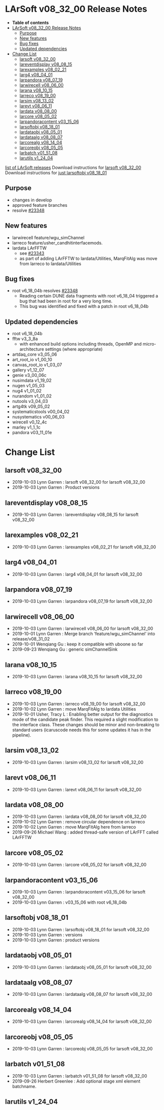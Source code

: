 LArSoft v08\_32\_00 Release Notes
======================================================================

-   **Table of contents**
-   [LArSoft v08\_32\_00 Release Notes](#LArSoft-v08_32_00-Release-Notes)
    -   [Purpose](#Purpose)
    -   [New features](#New-features)
    -   [Bug fixes](#Bug-fixes)
    -   [Updated dependencies](#Updated-dependencies)
-   [Change List](#Change-List)
    -   [larsoft v08\_32\_00](#larsoft-v08_32_00)
    -   [lareventdisplay v08\_08\_15](#lareventdisplay-v08_08_15)
    -   [larexamples v08\_02\_21](#larexamples-v08_02_21)
    -   [larg4 v08\_04\_01](#larg4-v08_04_01)
    -   [larpandora v08\_07\_19](#larpandora-v08_07_19)
    -   [larwirecell v08\_06\_00](#larwirecell-v08_06_00)
    -   [larana v08\_10\_15](#larana-v08_10_15)
    -   [larreco v08\_19\_00](#larreco-v08_19_00)
    -   [larsim v08\_13\_02](#larsim-v08_13_02)
    -   [larevt v08\_06\_11](#larevt-v08_06_11)
    -   [lardata v08\_08\_00](#lardata-v08_08_00)
    -   [larcore v08\_05\_02](#larcore-v08_05_02)
    -   [larpandoracontent v03\_15\_06](#larpandoracontent-v03_15_06)
    -   [larsoftobj v08\_18\_01](#larsoftobj-v08_18_01)
    -   [lardataobj v08\_05\_01](#lardataobj-v08_05_01)
    -   [lardataalg v08\_08\_07](#lardataalg-v08_08_07)
    -   [larcorealg v08\_14\_04](#larcorealg-v08_14_04)
    -   [larcoreobj v08\_05\_05](#larcoreobj-v08_05_05)
    -   [larbatch v01\_51\_08](#larbatch-v01_51_08)
    -   [larutils v1\_24\_04](#larutils-v1_24_04)

[list of LArSoft releases](LArSoft_release_list)
Download instructions for [larsoft v08\_32\_00](http://scisoft.fnal.gov/scisoft/bundles/larsoft/v08_32_00/larsoft-v08_32_00.html)
Download instructions for [just larsoftobj v08\_18\_01](http://scisoft.fnal.gov/scisoft/bundles/larsoftobj/v08_18_01/larsoftobj-v08_18_01.html)

Purpose
--------------------

-   changes in develop
-   approved feature branches
-   resolve [\#23348](/redmine/issues/23348 "Bug: Memory leaks while reading artdaq Fragments from data files (Closed)")

New features
------------------------------

-   larwirecell feature/wgu\_simChannel
-   larreco feature/usher\_candhitinterfacemods.
-   lardata LArFFTW
    -   see [\#23343](/redmine/issues/23343 "Feature: thread-safe replacement for LArFFT (Closed)")
    -   as part of adding LArFFTW to lardata/Utilities, MarqFitAlg was move from larreco to lardata/Utilities

Bug fixes
------------------------

-   root v6\_18\_04b resolves [\#23348](/redmine/issues/23348 "Bug: Memory leaks while reading artdaq Fragments from data files (Closed)")
    -   Reading certain DUNE data fragments with root v6\_18\_04 triggered a bug that had been in root for a very long time.
    -   This bug was identified and fixed with a patch in root v6\_18\_04b

Updated dependencies
----------------------------------------------

-   root v6\_18\_04b
-   fftw v3\_3\_8a
    -   with enhanced build options including threads, OpenMP and micro-architecture settings (where appropriate)
-   artdaq\_core v3\_05\_06
-   art\_root\_io v1\_00\_10
-   canvas\_root\_io v1\_03\_07
-   gallery v1\_12\_07
-   genie v3\_00\_06c
-   nusimdata v1\_19\_02
-   nugen v1\_05\_03
-   nug4 v1\_01\_02
-   nurandom v1\_01\_02
-   nutools v3\_04\_03
-   artg4tk v09\_05\_02
-   systematicstools v00\_04\_02
-   nusystematics v00\_06\_03
-   wirecell v0\_12\_4c
-   marley v1\_1\_1c
-   pandora v03\_11\_01e

Change List
============================

larsoft v08\_32\_00
------------------------------------------

-   2019-10-03 Lynn Garren : larsoft v08\_32\_00 for larsoft v08\_32\_00
-   2019-10-03 Lynn Garren : Product versions

lareventdisplay v08\_08\_15
----------------------------------------------------------

-   2019-10-03 Lynn Garren : lareventdisplay v08\_08\_15 for larsoft v08\_32\_00

larexamples v08\_02\_21
--------------------------------------------------

-   2019-10-03 Lynn Garren : larexamples v08\_02\_21 for larsoft v08\_32\_00

larg4 v08\_04\_01
--------------------------------------

-   2019-10-03 Lynn Garren : larg4 v08\_04\_01 for larsoft v08\_32\_00

larpandora v08\_07\_19
------------------------------------------------

-   2019-10-03 Lynn Garren : larpandora v08\_07\_19 for larsoft v08\_32\_00

larwirecell v08\_06\_00
--------------------------------------------------

-   2019-10-03 Lynn Garren : larwirecell v08\_06\_00 for larsoft v08\_32\_00
-   2019-10-01 Lynn Garren : Merge branch ‘feature/wgu\_simChannel’ into release/v08\_31\_02
-   2019-10-01 Wenqiang Gu : keep it compatible with uboone so far
-   2019-09-23 Wenqiang Gu : generic simChannelSink

larana v08\_10\_15
----------------------------------------

-   2019-10-03 Lynn Garren : larana v08\_10\_15 for larsoft v08\_32\_00

larreco v08\_19\_00
------------------------------------------

-   2019-10-03 Lynn Garren : larreco v08\_19\_00 for larsoft v08\_32\_00
-   2019-10-02 Lynn Garren : move MarqFitAlg to lardata Utilities
-   2019-10-01 Usher, Tracy L : Enabling better output for the diagnostics mode of the candidate peak finder. This required a slight modification to the interface class. These changes should be minor and non-breaking to standard users (icaruscode needs this for some updates it has in the pipeline).

larsim v08\_13\_02
----------------------------------------

-   2019-10-03 Lynn Garren : larsim v08\_13\_02 for larsoft v08\_32\_00

larevt v08\_06\_11
----------------------------------------

-   2019-10-03 Lynn Garren : larevt v08\_06\_11 for larsoft v08\_32\_00

lardata v08\_08\_00
------------------------------------------

-   2019-10-03 Lynn Garren : lardata v08\_08\_00 for larsoft v08\_32\_00
-   2019-10-02 Lynn Garren : remove circular dependence on larreco
-   2019-10-02 Lynn Garren : move MarqFitAlg here from larreco
-   2019-09-26 Michael Wang : added thread-safe version of LArFFT called LArFFTW

larcore v08\_05\_02
------------------------------------------

-   2019-10-03 Lynn Garren : larcore v08\_05\_02 for larsoft v08\_32\_00

larpandoracontent v03\_15\_06
--------------------------------------------------------------

-   2019-10-03 Lynn Garren : larpandoracontent v03\_15\_06 for larsoft v08\_32\_00
-   2019-10-03 Lynn Garren : v03\_15\_06 with root v6\_18\_04b

larsoftobj v08\_18\_01
------------------------------------------------

-   2019-10-03 Lynn Garren : larsoftobj v08\_18\_01 for larsoft v08\_32\_00
-   2019-10-03 Lynn Garren : versions
-   2019-10-03 Lynn Garren : product versions

lardataobj v08\_05\_01
------------------------------------------------

-   2019-10-03 Lynn Garren : lardataobj v08\_05\_01 for larsoft v08\_32\_00

lardataalg v08\_08\_07
------------------------------------------------

-   2019-10-03 Lynn Garren : lardataalg v08\_08\_07 for larsoft v08\_32\_00

larcorealg v08\_14\_04
------------------------------------------------

-   2019-10-03 Lynn Garren : larcorealg v08\_14\_04 for larsoft v08\_32\_00

larcoreobj v08\_05\_05
------------------------------------------------

-   2019-10-03 Lynn Garren : larcoreobj v08\_05\_05 for larsoft v08\_32\_00

larbatch v01\_51\_08
--------------------------------------------

-   2019-10-03 Lynn Garren : larbatch v01\_51\_08 for larsoft v08\_32\_00
-   2019-09-26 Herbert Greenlee : Add optional stage xml element batchname.

larutils v1\_24\_04
------------------------------------------

